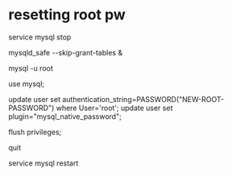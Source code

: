 # resetting root pw

service mysql stop

mysqld_safe --skip-grant-tables &

mysql -u root

use mysql;

update user set authentication_string=PASSWORD("NEW-ROOT-PASSWORD") where User='root';
update user set plugin="mysql_native_password"; 

flush privileges;

quit

service mysql restart